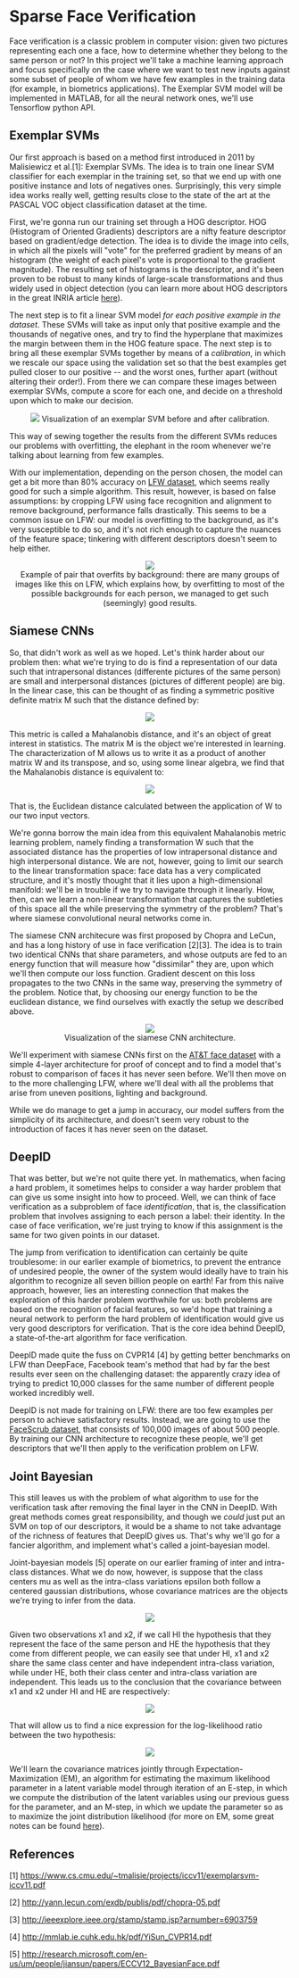 # Sparse Face Verification #

Face verification is a classic problem in computer vision: given two pictures representing each one a face, how to determine whether they belong to the same person or not? In this project we'll take a machine learning approach and focus specifically on the case where we want to test new inputs against some subset of people of whom we have few examples in the training data (for example, in biometrics applications). The Exemplar SVM model will be implemented in MATLAB, for all the neural network ones, we'll use Tensorflow python API.

## Exemplar SVMs ##
Our first approach is based on a method first introduced in 2011 by Malisiewicz et al.[1]: Exemplar SVMs. The idea is to train one linear SVM classifier for each exemplar in the training set, so that we end up with one positive instance and lots of negatives ones. Surprisingly, this very simple idea works really well, getting results close to the state of the art at the PASCAL VOC object classification dataset at the time. 

First, we're gonna run our training set through a HOG descriptor. HOG (Histogram of Oriented Gradients) descriptors are a nifty feature descriptor based on gradient/edge detection. The idea is to divide the image into cells, in which all the pixels will "vote" for the preferred gradient by means of an histogram (the weight of each pixel's vote is proportional to the gradient magnitude). The resulting set of histograms is the descriptor, and it's been proven to be robust to many kinds of large-scale transformations and thus widely used in object detection (you can learn more about HOG descriptors in the great INRIA article [here](http://lear.inrialpes.fr/people/triggs/pubs/Dalal-cvpr05.pdf)).

The next step is to fit a linear SVM model *for each positive example in the dataset*. These SVMs will take as input only that positive example and the thousands of negative ones, and try to find the hyperplane that maximizes the margin between them in the HOG feature space. The next step is to bring all these exemplar SVMs together by means of a *calibration*, in which we rescale our space using the validation set so that the best examples get pulled closer to our positive -- and the worst ones, further apart (without altering their order!).  From there we can compare these images between exemplar SVMs, compute a score for each one, and decide on a threshold upon which to make our decision.

<p align="center">
  <img src = "https://raw.githubusercontent.com/Joaoloula/sparse-face-verification/master/images/calibration.jpg"/>
  <span> Visualization of an exemplar SVM before and after calibration. </span>
</p>

This way of sewing together the results from the different SVMs reduces our problems with overfitting, the elephant in the room whenever we're talking about learning from few examples.

With our implementation, depending on the person chosen, the model can get a bit more than 80% accuracy on [LFW dataset](http://vis-www.cs.umass.edu/lfw/), which seems really good for such a simple algorithm. This result, however, is based on false assumptions: by cropping LFW using face recognition and alignment to remove background, performance falls drastically. This seems to be a common issue on LFW: our model is overfitting to the background, as it's very susceptible to do so, and it's not rich enough to capture the nuances of the feature space; tinkering with different descriptors doesn't seem to help either.

<p align="center">
  <img src = "https://raw.githubusercontent.com/Joaoloula/sparse-face-verification/master/images/bush.jpg"/>
  <br><span> Example of pair that overfits by background: there are many groups of images like this on LFW, which explains how, by overfitting to most of the possible backgrounds for each person, we managed to get such (seemingly) good results. </span>
</p>


## Siamese CNNs ##
So, that didn't work as well as we hoped. Let's think harder about our problem then: what we're trying to do is find a representation of our data such that intrapersonal distances (differente pictures of the same person) are small and interpersonal distances (pictures of different people) are big. In the linear case, this can be thought of as finding a symmetric positive definite matrix M such that the distance defined by:

<p align="center">
  <img src = "https://raw.githubusercontent.com/Joaoloula/sparse-face-verification/master/images/Mahalanobis.jpg"/>
</p>

This metric is called a Mahalanobis distance, and it's an object of great interest in statistics. The matrix M is the object we're interested in learning. The characterization of M allows us to write it as a product of another matrix W and its transpose, and so, using some linear algebra, we find that the Mahalanobis distance is equivalent to:

<p align="center">
  <img src = "https://raw.githubusercontent.com/Joaoloula/sparse-face-verification/master/images/Mahalanobis_Alternative.jpg"/>
</p>

That is, the Euclidean distance calculated between the application of W to our two input vectors.

We're gonna borrow the main idea from this equivalent Mahalanobis metric learning problem, namely finding a transformation W such that the associated distance has the properties of low intrapersonal distance and high interpersonal distance. We are not, however, going to limit our search to the linear transformation space: face data has a very complicated structure, and it's mostly thought that it lies upon a high-dimensional manifold: we'll be in trouble if we try to navigate through it linearly. How, then, can we learn a non-linear transformation that captures the subtleties of this space all the while preserving the symmetry of the problem? That's where siamese convolutional neural networks come in.

The siamese CNN architecure was first proposed by Chopra and LeCun, and has a long history of use in face verification [2][3]. The idea is to train two identical CNNs that share parameters, and whose outputs are fed to an energy function that will measure how "dissimilar" they are, upon which we'll then compute our loss function. Gradient descent on this loss propagates to the two CNNs in the same way, preserving the symmetry of the problem. Notice that, by choosing our energy function to be the euclidean distance, we find ourselves with exactly the setup we described above.

<p align="center">
  <img src = "https://raw.githubusercontent.com/Joaoloula/sparse-face-verification/master/images/siamese-cnns.jpg"/>
  <br><span> Visualization of the siamese CNN architecture. </span>
</p>


We'll experiment with siamese CNNs first on the [AT&T face dataset](https://www.cl.cam.ac.uk/research/dtg/attarchive/facedatabase.html) with a simple 4-layer architecture for proof of concept and to find a model that's robust to comparison of faces it has never seen before. We'll then move on to the more challenging LFW, where we'll deal with all the problems that arise from uneven positions, lighting and background. 

While we do manage to get a jump in accuracy, our model suffers from the simplicity of its architecture, and doesn't seem very robust to the introduction of faces it has never seen on the dataset.

## DeepID ##

That was better, but we're not quite there yet. In mathematics, when facing a hard problem, it sometimes helps to consider a way harder problem that can give us some insight into how to proceed. Well, we can think of face verification as a subproblem of face *identification*, that is, the classification problem that involves assigning to each person a label: their identity. In the case of face verification, we're just trying to know if this assignment is the same for two given points in our dataset. 

The jump from verification to identification can certainly be quite troublesome: in our earlier example of biometrics, to prevent the entrance of undesired people, the owner of the system would ideally have to train his algorithm to recognize all seven billion people on earth! Far from this naïve approach, however, lies an interesting connection that makes the exploration of this harder problem worthwhile for us: both problems are based on the recognition of facial features, so we'd hope that training a neural network to perform the hard problem of identification would give us very good descriptors for verification. That is the core idea behind DeepID, a state-of-the-art algorithm for face verification.

DeepID made quite the fuss on CVPR14 [4] by getting better benchmarks on LFW than DeepFace, Facebook team's method that had by far the best results ever seen on the challenging dataset: the apparently crazy idea of trying to predict 10,000 classes for the same number of different people worked incredibly well.

DeepID is not made for training on LFW: there are too few examples per person to achieve satisfactory results. Instead, we are going to use the [FaceScrub dataset](http://vintage.winklerbros.net/facescrub.html), that consists of 100,000 images of about 500 people. By training our CNN architecture to recognize these people, we'll get descriptors that we'll then apply to the verification problem on LFW.

## Joint Bayesian ##

This still leaves us with the problem of what algorithm to use for the verification task after removing the final layer in the CNN in DeepID. With great methods comes great responsibility, and though we *could* just put an SVM on top of our descriptors, it would be a shame to not take advantage of the richness of features that DeepID gives us. That's why we'll go for a fancier algorithm, and implement what's called a joint-bayesian model.

Joint-bayesian models [5] operate on our earlier framing of inter and intra-class distances. What we do now, however, is suppose that the class centers mu as well as the intra-class variations epsilon both follow a centered gaussian distributions, whose covariance matrices are the objects we're trying to infer from the data. 

<p align="center">
  <img src = "https://raw.githubusercontent.com/Joaoloula/sparse-face-verification/master/images/joint-bayesian.jpg"/>
</p>

Given two observations x1 and x2, if we call HI the hypothesis that they represent the face of the same person and HE the hypothesis that they come from different people, we can easily see that under HI, x1 and x2 share the same class center and have independent intra-class variation, while under HE, both their class center and intra-class variation are independent. This leads us to the conclusion that the covariance between x1 and x2 under HI and HE are respectively:

<p align="center">
  <img src = "https://raw.githubusercontent.com/Joaoloula/sparse-face-verification/master/images/joint-bayesian-covariance.jpg"/>
</p>

That will allow us to find a nice expression for the log-likelihood ratio between the two hypothesis:

<p align="center">
  <img src = "https://raw.githubusercontent.com/Joaoloula/sparse-face-verification/master/images/joint-bayesian-log-likelihood.jpg"/>
</p>

We'll learn the covariance matrices jointly through Expectation-Maximization (EM), an algorithm for estimating the maximum likelihood parameter in a latent variable model through iteration of an E-step, in which we compute the distribution of the latent variables using our previous guess for the parameter, and an M-step, in which we update the parameter so as to maximize the joint distribution likelihood (for more on EM, some great notes can be found [here](http://cs229.stanford.edu/notes/cs229-notes8.pdf)).

## References ##

[1] https://www.cs.cmu.edu/~tmalisie/projects/iccv11/exemplarsvm-iccv11.pdf

[2] http://yann.lecun.com/exdb/publis/pdf/chopra-05.pdf

[3] http://ieeexplore.ieee.org/stamp/stamp.jsp?arnumber=6903759

[4] http://mmlab.ie.cuhk.edu.hk/pdf/YiSun_CVPR14.pdf

[5] http://research.microsoft.com/en-us/um/people/jiansun/papers/ECCV12_BayesianFace.pdf
